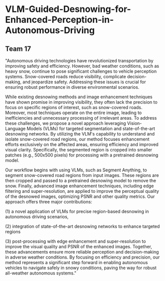 # VLM-Guided-Desnowing-for-Enhanced-Perception-in-Autonomous-Driving
## Team 17 
"Autonomous driving technologies have revolutionized transportation by improving safety and efficiency. However, bad weather conditions, such as heavy snow, continue to pose significant challenges to vehicle perception systems. Snow-covered roads reduce visibility, complicate decision-making, and jeopardize safety. Addressing these issues is crucial for ensuring robust performance in diverse environmental scenarios.


While existing desnowing methods and image enhancement techniques have shown promise in improving visibility, they often lack the precision to focus on specific regions of interest, such as snow-covered roads. Moreover, most techniques operate on the entire image, leading to inefficiencies and unnecessary processing of irrelevant areas.
To address these challenges, we propose a novel approach leveraging Vision-Language Models (VLMs) for targeted segmentation and state-of-the-art desnowing networks. By utilizing the VLM's capability to understand and isolate snow-covered road regions, our method focuses enhancement efforts exclusively on the affected areas, ensuring efficiency and improved visual clarity. Specifically, the segmented region is cropped into smaller patches (e.g., 500x500 pixels) for processing with a pretrained desnowing model.


Our workflow begins with using VLMs, such as Segment Anything, to segment snow-covered road regions from input images. These regions are then cropped and passed to a pretrained desnowing model to remove the snow. Finally, advanced image enhancement techniques, including edge filtering and super-resolution, are applied to improve the perceptual quality of the desnowed images, optimizing PSNR and other quality metrics.
Our approach offers three major contributions:

(1) a novel application of VLMs for precise region-based desnowing in autonomous driving scenarios,

(2) integration of state-of-the-art desnowing networks to enhance targeted regions

(3) post-processing with edge enhancement and super-resolution to improve the visual quality and PSNR of the enhanced images. Together, these advancements ensure more reliable perception and decision-making in adverse weather conditions.
By focusing on efficiency and precision, our method represents a significant step forward in enabling autonomous vehicles to navigate safely in snowy conditions, paving the way for robust all-weather autonomous systems."


